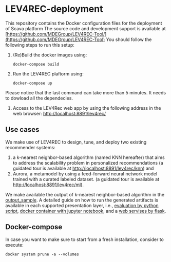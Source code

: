 # LEV4REC-deployment
This repository contains the Docker configuration files for the deployment of Scava platform
The source code and development support is available at [https://github.com/MDEGroup/LEV4REC-Tool/](https://github.com/MDEGroup/LEV4REC-Tool)
You should follow the following steps to run this setup:

1. (Re)Build the docker images using: 

	`docker-compose build`
2. Run the LEV4REC plaftorm using: 

	`docker-compose up` 
	
Please notice that the last command can take more than 5 minutes. It needs to dowload all the dependecies.

1. Access to the LEV4Rec web app by using the following address in the web browser: 
[http://localhost:8891/lev4rec/](http://localhost:8891/lev4rec/)

## Use cases
We make use of LEV4REC to design, tune, and deploy two existing recommender systems:

1. a k-nearest neighbor-based algorithm (named KNN hereafter) that aims to address the scalability problem in personalized recommendations (a guidated tour is available at [http://localhost:8891/lev4rec/knn](http://localhost:8891/lev4rec/knn)) and
2. Aurora, a metamodel by using a feed-forward neural network model trained with a curated labeled dataset. (a guidated tour is available at [http://localhost:8891/lev4rec/ml](http://localhost:8891/lev4rec/ml)).

We make available the output of k-nearest neighbor-based algorithm in the [output_sample](https://github.com/MDEGroup/LEV4REC-deployment/tree/master/output_sample). A detailed guide on how to run the generated artifacts is available in each supported presentation layer, i.e., [evaluation by python script](https://github.com/MDEGroup/LEV4REC-deployment/tree/master/output_sample/evaluation), [docker container with jupyter notebook](https://github.com/MDEGroup/LEV4REC-deployment/tree/master/output_sample/notebook), and a [web servises by flask](https://github.com/MDEGroup/LEV4REC-deployment/tree/master/output_sample/services).



## Docker-compose

In case you want to make sure to start from a fresh installation, consider to execute:

```
docker system prune -a --volumes
```
